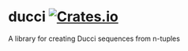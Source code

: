 # ducci [![Crates.io](https://img.shields.io/crates/v/ducci.svg)](https://crates.io/crates/ducci)
A library for creating Ducci sequences from n-tuples
